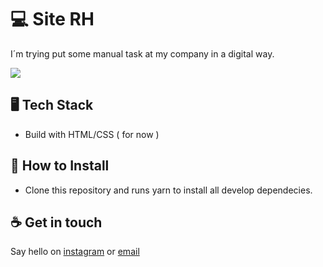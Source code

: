 # 💻 Site RH

I´m trying put some manual task at my company in a digital way.

<img src="/images/tela">





## 🖥️ Tech Stack

- Build with HTML/CSS ( for now )


## :floppy_disk: How to Install

- Clone this repository and runs yarn to install all develop dependecies.



## :coffee: Get in touch
Say hello on [instagram](https://instagram/ptrickcesar) or [email](mailto:patrick@techplatform.digital)
